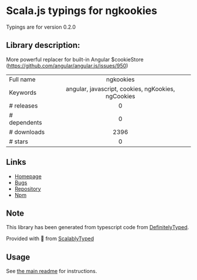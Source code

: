 
# Scala.js typings for ngkookies

Typings are for version 0.2.0

## Library description:
More powerful replacer for built-in Angular $cookieStore (https://github.com/angular/angular.js/issues/950)

|                    |                 |
| ------------------ | :-------------: |
| Full name          | ngkookies |
| Keywords           | angular, javascript, cookies, ngKookies, ngCookies |
| # releases         | 0 |
| # dependents       | 0 |
| # downloads        | 2396 |
| # stars            | 0 |

## Links
- [Homepage](https://github.com/voronianski/ngKookies)
- [Bugs](https://github.com/voronianski/ngKookies/issues)
- [Repository](https://github.com/voronianski/ngKookies)
- [Npm](https://www.npmjs.com/package/ngkookies)
    


## Note
This library has been generated from typescript code from [DefinitelyTyped](https://definitelytyped.org).

Provided with :purple_heart: from [ScalablyTyped](https://github.com/oyvindberg/ScalablyTyped)

## Usage
See [the main readme](../../readme.md) for instructions.



